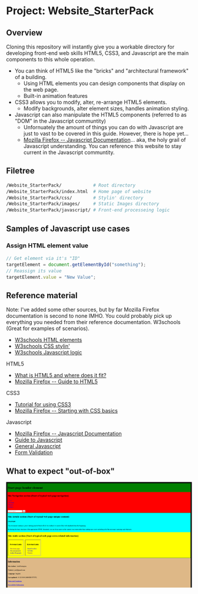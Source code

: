 # Project: Website_StarterPack

## Overview
Cloning this repository will instantly give you a workable directory for developing front-end web skills
HTML5, CSS3, and Javascript are the main components to this whole operation.
  * You can think of HTML5 like the "bricks" and "architectural framework" of a building.
    * Using HTML elements you can design components that display on the web page.
    * Built-in animation features
  * CSS3 allows you to modify, alter, re-arrange HTML5 elements.
    * Modify backgrounds, alter element sizes, handles animation styling.
  * Javascript can also manipulate the HTML5 components (referred to as "DOM" in the Javascript communtity)
    * Unfornuately the amount of things you can do with Javascript are just to vast to be covered in this guide. However, there is hope yet... 
    * [Mozilla Firefox -- Javascript Documentation](https://developer.mozilla.org/en-US/docs/Web/javascript)... aka, the holy grail of Javascript understanding. You can reference this website to stay current in the Javascript communtity.

## Filetree
```BASH
/Website_StarterPack/            # Root directory
/Website_StarterPack/index.html  # Home page of website
/Website_StarterPack/css/        # Stylin' directory
/Website_StarterPack/images/     # Static Images directory
/Website_StarterPack/javascript/ # Front-end processeing logic
```

## Samples of Javascript use cases
### Assign HTML element value
```Javascript 
// Get element via it's "ID"
targetElement = document.getElementById("something"); 
// Reassign its value
targetElement.value = "New Value";
```
## Reference material
Note: I've added some other sources, but by far Mozilla Firefox documentation is second to none IMHO. You could probably pick up everything you needed from their reference documentation.
W3schools (Great for examples of scenarios).
* [W3schools HTML elements](https://www.w3schools.com/html/default.asp)
* [W3schools CSS stylin'](https://www.w3schools.com/css/default.asp)
* [W3schools Javascript logic](https://www.w3schools.com/js/default.asp)

HTML5
* [What is HTML5 and where does it fit?](https://html.com/html5/)
* [Mozilla Firefox -- Guide to HTML5](https://developer.mozilla.org/en-US/docs/Web/Guide/HTML/HTML5)

CSS3
* [Tutorial for using CSS3](https://www.tutorialspoint.com/css/css3_tutorial.htm)
* [Mozilla Firefox -- Starting with CSS basics](https://developer.mozilla.org/en-US/docs/Learn/Getting_started_with_the_web/CSS_basics)

Javascript
* [Mozilla Firefox -- Javascript Documentation](https://developer.mozilla.org/en-US/docs/Web/javascript)
* [Guide to Javascript](https://developer.mozilla.org/en-US/docs/Web/JavaScript/Guide)
* [General Javascript](https://developer.mozilla.org/en-US/docs/Learn/JavaScript)
* [Form Validation](https://developer.mozilla.org/en-US/docs/Learn/HTML/Forms/Form_validation#Validating_forms_using_JavaScript)

## What to expect "out-of-box"
![Image of how template looks](https://github.com/JackFlexington/Website_StarterPack/blob/update-repo-1/images/starter_image.png)
